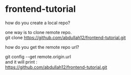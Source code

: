 # frontend-tutorial

  how do you create a local repo?  
  
  one way is to clone remote repo.  
  git clone https://github.com/abdullah12/frontend-tutorial.git  

  how do you get the remote repo url?  
  
  git config --get remote.origin.url  
  and it will print :  
  https://github.com/abdullah12/frontend-tutorial.git  



